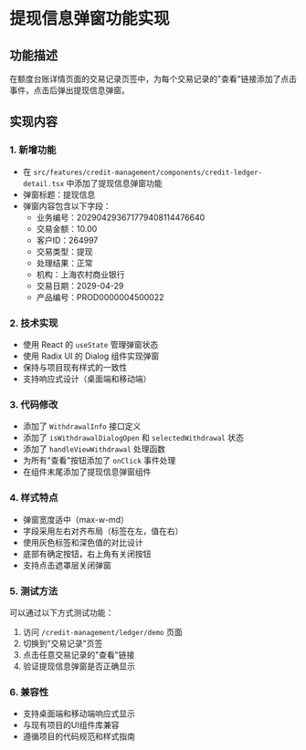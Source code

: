 # 提现信息弹窗功能实现

## 功能描述
在额度台账详情页面的交易记录页签中，为每个交易记录的"查看"链接添加了点击事件，点击后弹出提现信息弹窗。

## 实现内容

### 1. 新增功能
- 在 `src/features/credit-management/components/credit-ledger-detail.tsx` 中添加了提现信息弹窗功能
- 弹窗标题：提现信息
- 弹窗内容包含以下字段：
  - 业务编号：202904293671779408114476640
  - 交易金额：10.00
  - 客户ID：264997
  - 交易类型：提现
  - 处理结果：正常
  - 机构：上海农村商业银行
  - 交易日期：2029-04-29
  - 产品编号：PROD0000004500022

### 2. 技术实现
- 使用 React 的 `useState` 管理弹窗状态
- 使用 Radix UI 的 Dialog 组件实现弹窗
- 保持与项目现有样式的一致性
- 支持响应式设计（桌面端和移动端）

### 3. 代码修改
- 添加了 `WithdrawalInfo` 接口定义
- 添加了 `isWithdrawalDialogOpen` 和 `selectedWithdrawal` 状态
- 添加了 `handleViewWithdrawal` 处理函数
- 为所有"查看"按钮添加了 `onClick` 事件处理
- 在组件末尾添加了提现信息弹窗组件

### 4. 样式特点
- 弹窗宽度适中（max-w-md）
- 字段采用左右对齐布局（标签在左，值在右）
- 使用灰色标签和深色值的对比设计
- 底部有确定按钮，右上角有关闭按钮
- 支持点击遮罩层关闭弹窗

### 5. 测试方法
可以通过以下方式测试功能：
1. 访问 `/credit-management/ledger/demo` 页面
2. 切换到"交易记录"页签
3. 点击任意交易记录的"查看"链接
4. 验证提现信息弹窗是否正确显示

### 6. 兼容性
- 支持桌面端和移动端响应式显示
- 与现有项目的UI组件库兼容
- 遵循项目的代码规范和样式指南
